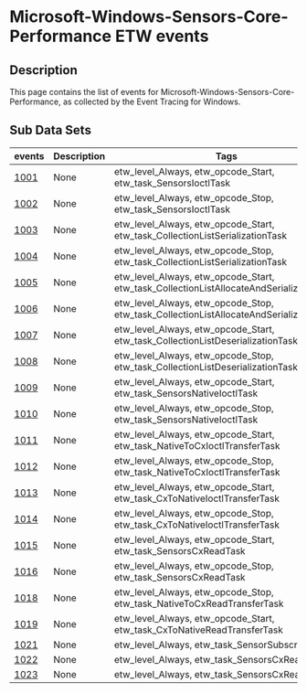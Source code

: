 # Microsoft-Windows-Sensors-Core-Performance ETW events

## Description
This page contains the list of events for Microsoft-Windows-Sensors-Core-Performance, as collected by the Event Tracing for Windows.

## Sub Data Sets
|events|Description|Tags|
|---|---|---|
|[1001](events/event-1001.md)|None|etw_level_Always, etw_opcode_Start, etw_task_SensorsIoctlTask|
|[1002](events/event-1002.md)|None|etw_level_Always, etw_opcode_Stop, etw_task_SensorsIoctlTask|
|[1003](events/event-1003.md)|None|etw_level_Always, etw_opcode_Start, etw_task_CollectionListSerializationTask|
|[1004](events/event-1004.md)|None|etw_level_Always, etw_opcode_Stop, etw_task_CollectionListSerializationTask|
|[1005](events/event-1005.md)|None|etw_level_Always, etw_opcode_Start, etw_task_CollectionListAllocateAndSerializationTask|
|[1006](events/event-1006.md)|None|etw_level_Always, etw_opcode_Stop, etw_task_CollectionListAllocateAndSerializationTask|
|[1007](events/event-1007.md)|None|etw_level_Always, etw_opcode_Start, etw_task_CollectionListDeserializationTask|
|[1008](events/event-1008.md)|None|etw_level_Always, etw_opcode_Stop, etw_task_CollectionListDeserializationTask|
|[1009](events/event-1009.md)|None|etw_level_Always, etw_opcode_Start, etw_task_SensorsNativeIoctlTask|
|[1010](events/event-1010.md)|None|etw_level_Always, etw_opcode_Stop, etw_task_SensorsNativeIoctlTask|
|[1011](events/event-1011.md)|None|etw_level_Always, etw_opcode_Start, etw_task_NativeToCxIoctlTransferTask|
|[1012](events/event-1012.md)|None|etw_level_Always, etw_opcode_Stop, etw_task_NativeToCxIoctlTransferTask|
|[1013](events/event-1013.md)|None|etw_level_Always, etw_opcode_Start, etw_task_CxToNativeIoctlTransferTask|
|[1014](events/event-1014.md)|None|etw_level_Always, etw_opcode_Stop, etw_task_CxToNativeIoctlTransferTask|
|[1015](events/event-1015.md)|None|etw_level_Always, etw_opcode_Start, etw_task_SensorsCxReadTask|
|[1016](events/event-1016.md)|None|etw_level_Always, etw_opcode_Stop, etw_task_SensorsCxReadTask|
|[1018](events/event-1018.md)|None|etw_level_Always, etw_opcode_Stop, etw_task_NativeToCxReadTransferTask|
|[1019](events/event-1019.md)|None|etw_level_Always, etw_opcode_Start, etw_task_CxToNativeReadTransferTask|
|[1021](events/event-1021.md)|None|etw_level_Always, etw_task_SensorSubscription|
|[1022](events/event-1022.md)|None|etw_level_Always, etw_task_SensorsCxReadTask|
|[1023](events/event-1023.md)|None|etw_level_Always, etw_task_SensorsCxReadTask|
